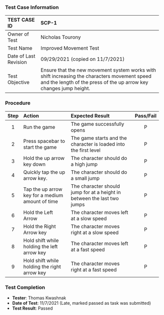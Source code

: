 ### Test Case Information
| TEST CASE ID | SCP-1 |
| :--- | :--- |
| Owner of Test | Nicholas Tourony |
| Test Name | Improved Movement Test |
| Date of Last Revision | 09/29/2021 (copied on 11/7/2021) |
| Test Objective | Ensure that the new movement system works with shift increasing the characters movement speed and the length of the press of the up arrow key changes jump height. |

### Procedure

|Step | Action | Expected Result | Pass/Fail     |
|:---:| :---        |    :----  | :---: |
|1| Run the game| The game successfully opens |P|
|2|Press spacebar to start the game|The game starts and the character is loaded into the first level|P|
|3|Hold the up arrow key down|The character should do a high jump|P|
|4|Quickly tap the up arrow key.|The character should do a small jump|P|
|5|Tap the up arrow key for a medium amount of time|The character should jump for at a height in between the last two jumps|P|
|6|Hold the Left Arrow|The character moves left at a slow speed|P|
|7|Hold the Right Arrow key|The character moves right at a slow speed|P|
|8|Hold shift while holding the left arrow key|The character moves left at a fast speed|P|
|9|Hold shift while holding the right arrow key|The character moves right at a fast speed|P|

### Test Completion
- **Tester**: Thomas Kwashnak
- **Date of Test**: 11/7/2021 (Late, marked passed as task was submitted)
- **Test Result**: Passed